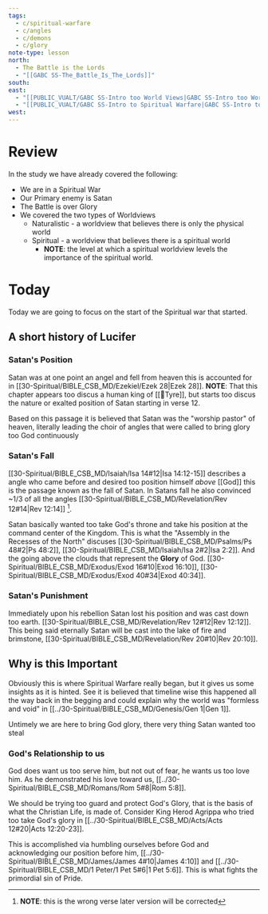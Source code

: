 ```yaml
---
tags:
  - c/spiritual-warfare
  - c/angles
  - c/demons
  - c/glory
note-type: lesson
north:
  - The Battle is the Lords
  - "[[GABC SS-The_Battle_Is_The_Lords]]"
south: 
east:
  - "[[PUBLIC_VUALT/GABC SS-Intro too World Views|GABC SS-Intro too World Views]]"
  - "[[PUBLIC_VUALT/GABC SS-Intro to Spiritual Warfare|GABC SS-Intro to Spiritual Warfare]]"
west:
---
```

# Review
In the study we have already covered the following:
- We are in a Spiritual War
- Our Primary enemy is Satan
- The Battle is over Glory
- We covered the two types of Worldviews
    - Naturalistic - a worldview that believes there is only the physical world
    - Spiritual - a worldview that believes there is a spiritual world
        - **NOTE**: the level at which a spiritual worldview levels the importance of the spiritual world.
# Today
Today we are going to focus on the start of  the Spiritual war that started.

## A short history of Lucifer

### Satan's Position

Satan was at one point an angel and fell from heaven this is accounted for in [[30-Spiritual/BIBLE_CSB_MD/Ezekiel/Ezek 28|Ezek 28]]. 
**NOTE**: That this chapter appears too discus a human king of [[📌Tyre]], but starts too discus the nature or exalted position of Satan starting in verse 12.

Based on this passage it is believed that Satan was the "worship pastor" of heaven, literally leading the choir of angles that were called to bring glory too God continuously 
### Satan's Fall

[[30-Spiritual/BIBLE_CSB_MD/Isaiah/Isa 14#12|Isa 14:12-15]] describes a angle who came before and desired too position himself *above* [[God]] this is the passage known as the fall of Satan. In Satans fall he also convinced ~1/3 of all the angles [[30-Spiritual/BIBLE_CSB_MD/Revelation/Rev 12#14|Rev 12:14]] [^note].

Satan basically wanted too take God's throne and take his position at the command center of the Kingdom. This is what the "Assembly in the Recesses of the North" discuses [[30-Spiritual/BIBLE_CSB_MD/Psalms/Ps 48#2|Ps 48:2]], [[30-Spiritual/BIBLE_CSB_MD/Isaiah/Isa 2#2|Isa 2:2]]. And the going above the clouds that represent the **Glory** of God. [[30-Spiritual/BIBLE_CSB_MD/Exodus/Exod 16#10|Exod 16:10]], [[30-Spiritual/BIBLE_CSB_MD/Exodus/Exod 40#34|Exod 40:34]].

[^note]: **NOTE**: this is the wrong verse later version will be corrected
### Satan's Punishment

Immediately upon his rebellion Satan lost his position and was cast down too earth. [[30-Spiritual/BIBLE_CSB_MD/Revelation/Rev 12#12|Rev 12:12]]. This being said eternally Satan will be cast into the lake of fire and brimstone, [[30-Spiritual/BIBLE_CSB_MD/Revelation/Rev 20#10|Rev 20:10]].

## Why is this Important

Obviously this is where Spiritual Warfare really began, but it gives us some insights as it is hinted.
See it is believed that timeline wise this happened all the way back in the begging and could explain why the world was "formless and void" in [[../30-Spiritual/BIBLE_CSB_MD/Genesis/Gen 1|Gen 1]]. 

Untimely we are here to bring God glory, there very thing Satan wanted too steal

### God's Relationship to us
God does want us too serve him, but not out of fear, he wants us too love him. As he demonstrated his love toward us, [[../30-Spiritual/BIBLE_CSB_MD/Romans/Rom 5#8|Rom 5:8]].

We should be trying too guard and protect God's Glory, that is the basis of what the Christian Life, is made of. Consider King Herod Agrippa who tried too take God's glory in [[../30-Spiritual/BIBLE_CSB_MD/Acts/Acts 12#20|Acts 12:20-23]].

This is accomplished via humbling ourselves before God and acknowledging our position before him, [[../30-Spiritual/BIBLE_CSB_MD/James/James 4#10|James 4:10]] and [[../30-Spiritual/BIBLE_CSB_MD/1 Peter/1 Pet 5#6|1 Pet 5:6]]. This is what fights the primordial sin of Pride.


